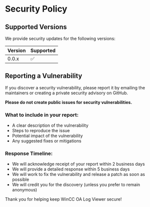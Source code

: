 # Security Policy

## Supported Versions

We provide security updates for the following versions:

| Version | Supported          |
| ------- | ------------------ |
| 0.0.x   | :white_check_mark: |

## Reporting a Vulnerability

If you discover a security vulnerability, please report it by emailing the maintainers or creating a private security advisory on GitHub.

**Please do not create public issues for security vulnerabilities.**

### What to include in your report:

- A clear description of the vulnerability
- Steps to reproduce the issue
- Potential impact of the vulnerability
- Any suggested fixes or mitigations

### Response Timeline:

- We will acknowledge receipt of your report within 2 business days
- We will provide a detailed response within 5 business days
- We will work to fix the vulnerability and release a patch as soon as possible
- We will credit you for the discovery (unless you prefer to remain anonymous)

Thank you for helping keep WinCC OA Log Viewer secure!